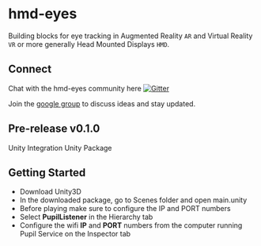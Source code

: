 # hmd-eyes

Building blocks for eye tracking in Augmented Reality `AR` and Virtual Reality `VR` or more generally Head Mounted Displays `HMD`.

## Connect

Chat with the hmd-eyes community here [![Gitter](https://badges.gitter.im/pupil-labs/hmd-eyes.svg)](https://gitter.im/pupil-labs/hmd-eyes?utm_source=badge&utm_medium=badge&utm_campaign=pr-badge)

Join the [google group](https://groups.google.com/forum/#!forum/hmd-eyes) to discuss ideas and stay updated. 

## Pre-release v0.1.0
Unity Integration Unity Package

## Getting Started

- Download Unity3D
- In the downloaded package, go to Scenes folder and open main.unity
- Before playing make sure to configure the IP and PORT numbers
- Select **PupilListener** in the Hierarchy tab
- Configure the wifi **IP** and **PORT** numbers from the computer running Pupil Service on the Inspector tab 	